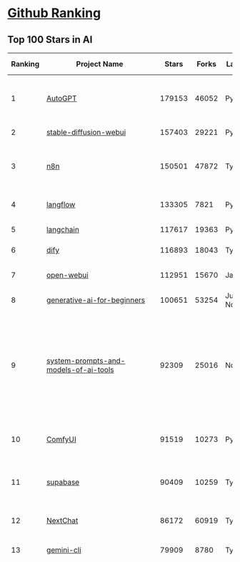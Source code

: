 [Github Ranking](../README.md)
==========

## Top 100 Stars in AI

| Ranking | Project Name | Stars | Forks | Language | Open Issues | Description | Last Commit |
| ------- | ------------ | ----- | ----- | -------- | ----------- | ----------- | ----------- |
| 1 | [AutoGPT](https://github.com/Significant-Gravitas/AutoGPT) | 179153 | 46052 | Python | 188 | AutoGPT is the vision of accessible AI for everyone, to use and to build on. Our mission is to provide the tools, so that you can focus on what matters. | 2025-10-21T02:48:01Z |
| 2 | [stable-diffusion-webui](https://github.com/AUTOMATIC1111/stable-diffusion-webui) | 157403 | 29221 | Python | 2368 | Stable Diffusion web UI | 2025-10-07T20:06:10Z |
| 3 | [n8n](https://github.com/n8n-io/n8n) | 150501 | 47872 | TypeScript | 761 | Fair-code workflow automation platform with native AI capabilities. Combine visual building with custom code, self-host or cloud, 400+ integrations. | 2025-10-20T21:22:19Z |
| 4 | [langflow](https://github.com/langflow-ai/langflow) | 133305 | 7821 | Python | 386 | Langflow is a powerful tool for building and deploying AI-powered agents and workflows. | 2025-10-21T02:06:28Z |
| 5 | [langchain](https://github.com/langchain-ai/langchain) | 117617 | 19363 | Python | 154 | 🦜🔗 Build context-aware reasoning applications | 2025-10-20T22:40:20Z |
| 6 | [dify](https://github.com/langgenius/dify) | 116893 | 18043 | TypeScript | 465 | Production-ready platform for agentic workflow development. | 2025-10-21T03:41:44Z |
| 7 | [open-webui](https://github.com/open-webui/open-webui) | 112951 | 15670 | JavaScript | 229 | User-friendly AI Interface (Supports Ollama, OpenAI API, ...) | 2025-10-20T18:00:22Z |
| 8 | [generative-ai-for-beginners](https://github.com/microsoft/generative-ai-for-beginners) | 100651 | 53254 | Jupyter Notebook | 1 | 21 Lessons, Get Started Building with Generative AI  | 2025-10-20T03:13:22Z |
| 9 | [system-prompts-and-models-of-ai-tools](https://github.com/x1xhlol/system-prompts-and-models-of-ai-tools) | 92309 | 25016 | None | 58 | FULL Augment Code, Claude Code, Cluely, CodeBuddy, Comet, Cursor, Devin AI, Junie, Kiro, Leap.new, Lovable, Manus Agent Tools, NotionAI, Orchids.app, Perplexity, Poke, Qoder, Replit, Same.dev, Trae, Traycer AI, VSCode Agent, Warp.dev, Windsurf, Xcode, Z.ai Code, dia & v0. (And other Open Sourced) System Prompts, Internal Tools & AI Models | 2025-10-19T18:44:24Z |
| 10 | [ComfyUI](https://github.com/comfyanonymous/ComfyUI) | 91519 | 10273 | Python | 2863 | The most powerful and modular diffusion model GUI, api and backend with a graph/nodes interface. | 2025-10-20T23:03:10Z |
| 11 | [supabase](https://github.com/supabase/supabase) | 90409 | 10259 | TypeScript | 239 | The Postgres development platform. Supabase gives you a dedicated Postgres database to build your web, mobile, and AI applications. | 2025-10-21T03:24:25Z |
| 12 | [NextChat](https://github.com/ChatGPTNextWeb/NextChat) | 86172 | 60919 | TypeScript | 674 | ✨ Light and Fast AI Assistant. Support: Web \| iOS \| MacOS \| Android \|  Linux \| Windows | 2025-09-29T12:01:08Z |
| 13 | [gemini-cli](https://github.com/google-gemini/gemini-cli) | 79909 | 8780 | TypeScript | 2011 | An open-source AI agent that brings the power of Gemini directly into your terminal. | 2025-10-21T03:17:55Z |
| 14 | [funNLP](https://github.com/fighting41love/funNLP) | 76692 | 15034 | Python | 34 | 中英文敏感词、语言检测、中外手机/电话归属地/运营商查询、名字推断性别、手机号抽取、身份证抽取、邮箱抽取、中日文人名库、中文缩写库、拆字词典、词汇情感值、停用词、反动词表、暴恐词表、繁简体转换、英文模拟中文发音、汪峰歌词生成器、职业名称词库、同义词库、反义词库、否定词库、汽车品牌词库、汽车零件词库、连续英文切割、各种中文词向量、公司名字大全、古诗词库、IT词库、财经词库、成语词库、地名词库、历史名人词库、诗词词库、医学词库、饮食词库、法律词库、汽车词库、动物词库、中文聊天语料、中文谣言数据、百度中文问答数据集、句子相似度匹配算法集合、bert资源、文本生成&摘要相关工具、cocoNLP信息抽取工具、国内电话号码正则匹配、清华大学XLORE:中英文跨语言百科知识图谱、清华大学人工智能技术系列报告、自然语言生成、NLU太难了系列、自动对联数据及机器人、用户名黑名单列表、罪名法务名词及分类模型、微信公众号语料、cs224n深度学习自然语言处理课程、中文手写汉字识别、中文自然语言处理 语料/数据集、变量命名神器、分词语料库+代码、任务型对话英文数据集、ASR 语音数据集 + 基于深度学习的中文语音识别系统、笑声检测器、Microsoft多语言数字/单位/如日期时间识别包、中华新华字典数据库及api(包括常用歇后语、成语、词语和汉字)、文档图谱自动生成、SpaCy 中文模型、Common Voice语音识别数据集新版、神经网络关系抽取、基于bert的命名实体识别、关键词(Keyphrase)抽取包pke、基于医疗领域知识图谱的问答系统、基于依存句法与语义角色标注的事件三元组抽取、依存句法分析4万句高质量标注数据、cnocr：用来做中文OCR的Python3包、中文人物关系知识图谱项目、中文nlp竞赛项目及代码汇总、中文字符数据、speech-aligner: 从“人声语音”及其“语言文本”产生音素级别时间对齐标注的工具、AmpliGraph: 知识图谱表示学习(Python)库：知识图谱概念链接预测、Scattertext 文本可视化(python)、语言/知识表示工具：BERT & ERNIE、中文对比英文自然语言处理NLP的区别综述、Synonyms中文近义词工具包、HarvestText领域自适应文本挖掘工具（新词发现-情感分析-实体链接等）、word2word：(Python)方便易用的多语言词-词对集：62种语言/3,564个多语言对、语音识别语料生成工具：从具有音频/字幕的在线视频创建自动语音识别(ASR)语料库、构建医疗实体识别的模型（包含词典和语料标注）、单文档非监督的关键词抽取、Kashgari中使用gpt-2语言模型、开源的金融投资数据提取工具、文本自动摘要库TextTeaser: 仅支持英文、人民日报语料处理工具集、一些关于自然语言的基本模型、基于14W歌曲知识库的问答尝试--功能包括歌词接龙and已知歌词找歌曲以及歌曲歌手歌词三角关系的问答、基于Siamese bilstm模型的相似句子判定模型并提供训练数据集和测试数据集、用Transformer编解码模型实现的根据Hacker News文章标题自动生成评论、用BERT进行序列标记和文本分类的模板代码、LitBank：NLP数据集——支持自然语言处理和计算人文学科任务的100部带标记英文小说语料、百度开源的基准信息抽取系统、虚假新闻数据集、Facebook: LAMA语言模型分析，提供Transformer-XL/BERT/ELMo/GPT预训练语言模型的统一访问接口、CommonsenseQA：面向常识的英文QA挑战、中文知识图谱资料、数据及工具、各大公司内部里大牛分享的技术文档 PDF 或者 PPT、自然语言生成SQL语句（英文）、中文NLP数据增强（EDA）工具、英文NLP数据增强工具 、基于医药知识图谱的智能问答系统、京东商品知识图谱、基于mongodb存储的军事领域知识图谱问答项目、基于远监督的中文关系抽取、语音情感分析、中文ULMFiT-情感分析-文本分类-语料及模型、一个拍照做题程序、世界各国大规模人名库、一个利用有趣中文语料库 qingyun 训练出来的中文聊天机器人、中文聊天机器人seqGAN、省市区镇行政区划数据带拼音标注、教育行业新闻语料库包含自动文摘功能、开放了对话机器人-知识图谱-语义理解-自然语言处理工具及数据、中文知识图谱：基于百度百科中文页面-抽取三元组信息-构建中文知识图谱、masr: 中文语音识别-提供预训练模型-高识别率、Python音频数据增广库、中文全词覆盖BERT及两份阅读理解数据、ConvLab：开源多域端到端对话系统平台、中文自然语言处理数据集、基于最新版本rasa搭建的对话系统、基于TensorFlow和BERT的管道式实体及关系抽取、一个小型的证券知识图谱/知识库、复盘所有NLP比赛的TOP方案、OpenCLaP：多领域开源中文预训练语言模型仓库、UER：基于不同语料+编码器+目标任务的中文预训练模型仓库、中文自然语言处理向量合集、基于金融-司法领域(兼有闲聊性质)的聊天机器人、g2pC：基于上下文的汉语读音自动标记模块、Zincbase 知识图谱构建工具包、诗歌质量评价/细粒度情感诗歌语料库、快速转化「中文数字」和「阿拉伯数字」、百度知道问答语料库、基于知识图谱的问答系统、jieba_fast 加速版的jieba、正则表达式教程、中文阅读理解数据集、基于BERT等最新语言模型的抽取式摘要提取、Python利用深度学习进行文本摘要的综合指南、知识图谱深度学习相关资料整理、维基大规模平行文本语料、StanfordNLP 0.2.0：纯Python版自然语言处理包、NeuralNLP-NeuralClassifier：腾讯开源深度学习文本分类工具、端到端的封闭域对话系统、中文命名实体识别：NeuroNER vs. BertNER、新闻事件线索抽取、2019年百度的三元组抽取比赛：“科学空间队”源码、基于依存句法的开放域文本知识三元组抽取和知识库构建、中文的GPT2训练代码、ML-NLP - 机器学习(Machine Learning)NLP面试中常考到的知识点和代码实现、nlp4han:中文自然语言处理工具集(断句/分词/词性标注/组块/句法分析/语义分析/NER/N元语法/HMM/代词消解/情感分析/拼写检查、XLM：Facebook的跨语言预训练语言模型、用基于BERT的微调和特征提取方法来进行知识图谱百度百科人物词条属性抽取、中文自然语言处理相关的开放任务-数据集-当前最佳结果、CoupletAI - 基于CNN+Bi-LSTM+Attention 的自动对对联系统、抽象知识图谱、MiningZhiDaoQACorpus - 580万百度知道问答数据挖掘项目、brat rapid annotation tool: 序列标注工具、大规模中文知识图谱数据：1.4亿实体、数据增强在机器翻译及其他nlp任务中的应用及效果、allennlp阅读理解:支持多种数据和模型、PDF表格数据提取工具 、 Graphbrain：AI开源软件库和科研工具，目的是促进自动意义提取和文本理解以及知识的探索和推断、简历自动筛选系统、基于命名实体识别的简历自动摘要、中文语言理解测评基准，包括代表性的数据集&基准模型&语料库&排行榜、树洞 OCR 文字识别 、从包含表格的扫描图片中识别表格和文字、语声迁移、Python口语自然语言处理工具集(英文)、 similarity：相似度计算工具包，java编写、海量中文预训练ALBERT模型 、Transformers 2.0 、基于大规模音频数据集Audioset的音频增强 、Poplar：网页版自然语言标注工具、图片文字去除，可用于漫画翻译 、186种语言的数字叫法库、Amazon发布基于知识的人-人开放领域对话数据集 、中文文本纠错模块代码、繁简体转换 、 Python实现的多种文本可读性评价指标、类似于人名/地名/组织机构名的命名体识别数据集 、东南大学《知识图谱》研究生课程(资料)、. 英文拼写检查库 、 wwsearch是企业微信后台自研的全文检索引擎、CHAMELEON：深度学习新闻推荐系统元架构 、 8篇论文梳理BERT相关模型进展与反思、DocSearch：免费文档搜索引擎、 LIDA：轻量交互式对话标注工具 、aili - the fastest in-memory index in the East 东半球最快并发索引 、知识图谱车音工作项目、自然语言生成资源大全 、中日韩分词库mecab的Python接口库、中文文本摘要/关键词提取、汉字字符特征提取器 (featurizer)，提取汉字的特征（发音特征、字形特征）用做深度学习的特征、中文生成任务基准测评 、中文缩写数据集、中文任务基准测评 - 代表性的数据集-基准(预训练)模型-语料库-baseline-工具包-排行榜、PySS3：面向可解释AI的SS3文本分类器机器可视化工具 、中文NLP数据集列表、COPE - 格律诗编辑程序、doccano：基于网页的开源协同多语言文本标注工具 、PreNLP：自然语言预处理库、简单的简历解析器，用来从简历中提取关键信息、用于中文闲聊的GPT2模型：GPT2-chitchat、基于检索聊天机器人多轮响应选择相关资源列表(Leaderboards、Datasets、Papers)、(Colab)抽象文本摘要实现集锦(教程 、词语拼音数据、高效模糊搜索工具、NLP数据增广资源集、微软对话机器人框架 、 GitHub Typo Corpus：大规模GitHub多语言拼写错误/语法错误数据集、TextCluster：短文本聚类预处理模块 Short text cluster、面向语音识别的中文文本规范化、BLINK：最先进的实体链接库、BertPunc：基于BERT的最先进标点修复模型、Tokenizer：快速、可定制的文本词条化库、中文语言理解测评基准，包括代表性的数据集、基准(预训练)模型、语料库、排行榜、spaCy 医学文本挖掘与信息提取 、 NLP任务示例项目代码集、 python拼写检查库、chatbot-list - 行业内关于智能客服、聊天机器人的应用和架构、算法分享和介绍、语音质量评价指标(MOSNet, BSSEval, STOI, PESQ, SRMR)、 用138GB语料训练的法文RoBERTa预训练语言模型 、BERT-NER-Pytorch：三种不同模式的BERT中文NER实验、无道词典 - 有道词典的命令行版本，支持英汉互查和在线查询、2019年NLP亮点回顾、 Chinese medical dialogue data 中文医疗对话数据集 、最好的汉字数字(中文数字)-阿拉伯数字转换工具、 基于百科知识库的中文词语多词义/义项获取与特定句子词语语义消歧、awesome-nlp-sentiment-analysis - 情感分析、情绪原因识别、评价对象和评价词抽取、LineFlow：面向所有深度学习框架的NLP数据高效加载器、中文医学NLP公开资源整理 、MedQuAD：(英文)医学问答数据集、将自然语言数字串解析转换为整数和浮点数、Transfer Learning in Natural Language Processing (NLP) 、面向语音识别的中文/英文发音辞典、Tokenizers：注重性能与多功能性的最先进分词器、CLUENER 细粒度命名实体识别 Fine Grained Named Entity Recognition、 基于BERT的中文命名实体识别、中文谣言数据库、NLP数据集/基准任务大列表、nlp相关的一些论文及代码, 包括主题模型、词向量(Word Embedding)、命名实体识别(NER)、文本分类(Text Classificatin)、文本生成(Text Generation)、文本相似性(Text Similarity)计算等，涉及到各种与nlp相关的算法，基于keras和tensorflow 、Python文本挖掘/NLP实战示例、 Blackstone：面向非结构化法律文本的spaCy pipeline和NLP模型通过同义词替换实现文本“变脸” 、中文 预训练 ELECTREA 模型: 基于对抗学习 pretrain Chinese Model 、albert-chinese-ner - 用预训练语言模型ALBERT做中文NER 、基于GPT2的特定主题文本生成/文本增广、开源预训练语言模型合集、多语言句向量包、编码、标记和实现：一种可控高效的文本生成方法、 英文脏话大列表 、attnvis：GPT2、BERT等transformer语言模型注意力交互可视化、CoVoST：Facebook发布的多语种语音-文本翻译语料库，包括11种语言(法语、德语、荷兰语、俄语、西班牙语、意大利语、土耳其语、波斯语、瑞典语、蒙古语和中文)的语音、文字转录及英文译文、Jiagu自然语言处理工具 - 以BiLSTM等模型为基础，提供知识图谱关系抽取 中文分词 词性标注 命名实体识别 情感分析 新词发现 关键词 文本摘要 文本聚类等功能、用unet实现对文档表格的自动检测，表格重建、NLP事件提取文献资源列表 、 金融领域自然语言处理研究资源大列表、CLUEDatasetSearch - 中英文NLP数据集：搜索所有中文NLP数据集，附常用英文NLP数据集 、medical_NER - 中文医学知识图谱命名实体识别 、(哈佛)讲因果推理的免费书、知识图谱相关学习资料/数据集/工具资源大列表、Forte：灵活强大的自然语言处理pipeline工具集 、Python字符串相似性算法库、PyLaia：面向手写文档分析的深度学习工具包、TextFooler：针对文本分类/推理的对抗文本生成模块、Haystack：灵活、强大的可扩展问答(QA)框架、中文关键短语抽取工具 | 2024-05-10T07:38:24Z |
| 15 | [netdata](https://github.com/netdata/netdata) | 76436 | 6203 | C | 169 | The fastest path to AI-powered full stack observability, even for lean teams. | 2025-10-20T17:24:30Z |
| 16 | [LLMs-from-scratch](https://github.com/rasbt/LLMs-from-scratch) | 75856 | 11151 | Jupyter Notebook | 3 | Implement a ChatGPT-like LLM in PyTorch from scratch, step by step | 2025-10-21T00:29:06Z |
| 17 | [Deep-Live-Cam](https://github.com/hacksider/Deep-Live-Cam) | 74081 | 10812 | Python | 65 | real time face swap and one-click video deepfake with only a single image | 2025-10-15T17:32:43Z |
| 18 | [awesome-mcp-servers](https://github.com/punkpeye/awesome-mcp-servers) | 73271 | 6105 | None | 46 | A collection of MCP servers. | 2025-10-20T05:44:11Z |
| 19 | [awesome-llm-apps](https://github.com/Shubhamsaboo/awesome-llm-apps) | 72430 | 9382 | Python | 4 | Collection of awesome LLM apps with AI Agents and RAG using OpenAI, Anthropic, Gemini and opensource models. | 2025-10-19T17:51:53Z |
| 20 | [browser-use](https://github.com/browser-use/browser-use) | 71545 | 8464 | Python | 133 | 🌐 Make websites accessible for AI agents. Automate tasks online with ease. | 2025-10-21T03:36:26Z |
| 21 | [lobe-chat](https://github.com/lobehub/lobe-chat) | 67035 | 13852 | TypeScript | 917 | 🤯 Lobe Chat - an open-source, modern design AI chat framework. Supports multiple AI providers (OpenAI / Claude 4 / Gemini / DeepSeek / Ollama / Qwen), Knowledge Base (file upload / RAG ), one click install MCP Marketplace and Artifacts / Thinking. One-click FREE deployment of your private AI Agent application. | 2025-10-21T03:24:13Z |
| 22 | [ragflow](https://github.com/infiniflow/ragflow) | 66290 | 7001 | TypeScript | 2922 | RAGFlow is a leading open-source Retrieval-Augmented Generation (RAG) engine that fuses cutting-edge RAG with Agent capabilities to create a superior context layer for LLMs | 2025-10-21T02:42:05Z |
| 23 | [AppFlowy](https://github.com/AppFlowy-IO/AppFlowy) | 66052 | 4675 | Dart | 967 | Bring projects, wikis, and teams together with AI. AppFlowy is the AI collaborative workspace where you achieve more without losing control of your data. The leading open source Notion alternative. | 2025-10-16T04:07:09Z |
| 24 | [Prompt-Engineering-Guide](https://github.com/dair-ai/Prompt-Engineering-Guide) | 64794 | 6737 | MDX | 153 | 🐙 Guides, papers, lessons, notebooks and resources for prompt engineering, context engineering, RAG, and AI Agents. | 2025-10-16T15:44:13Z |
| 25 | [firecrawl](https://github.com/firecrawl/firecrawl) | 63911 | 5079 | TypeScript | 19 | 🔥 The Web Data API for AI - Turn entire websites into LLM-ready markdown or structured data | 2025-10-20T16:40:40Z |
| 26 | [LLaMA-Factory](https://github.com/hiyouga/LLaMA-Factory) | 60513 | 7328 | Python | 714 | Unified Efficient Fine-Tuning of 100+ LLMs & VLMs (ACL 2024) | 2025-10-18T10:02:14Z |
| 27 | [PaddleOCR](https://github.com/PaddlePaddle/PaddleOCR) | 59630 | 9020 | Python | 154 | Turn any PDF or image document into structured data for your AI. A powerful, lightweight OCR toolkit that bridges the gap between images/PDFs and LLMs. Supports 100+ languages. | 2025-10-20T18:19:21Z |
| 28 | [MetaGPT](https://github.com/FoundationAgents/MetaGPT) | 59016 | 7155 | Python | 10 | 🌟 The Multi-Agent Framework: First AI Software Company, Towards Natural Language Programming | 2025-10-04T05:57:57Z |
| 29 | [gpt-engineer](https://github.com/AntonOsika/gpt-engineer) | 54953 | 7327 | Python | 31 | CLI platform to experiment with codegen. Precursor to: https://lovable.dev | 2025-05-14T10:15:10Z |
| 30 | [crawl4ai](https://github.com/unclecode/crawl4ai) | 54828 | 5485 | Python | 187 | 🚀🤖 Crawl4AI: Open-source LLM Friendly Web Crawler & Scraper. Don't be shy, join here: https://discord.gg/jP8KfhDhyN | 2025-10-21T03:03:53Z |
| 31 | [ChatGPT](https://github.com/lencx/ChatGPT) | 54191 | 6183 | Rust | 852 | 🔮 ChatGPT Desktop Application (Mac, Windows and Linux) | 2024-08-29T17:58:11Z |
| 32 | [meilisearch](https://github.com/meilisearch/meilisearch) | 53776 | 2214 | Rust | 212 | A lightning-fast search engine API bringing AI-powered hybrid search to your sites and applications. | 2025-10-20T16:18:05Z |
| 33 | [OpenBB](https://github.com/OpenBB-finance/OpenBB) | 53690 | 5159 | Python | 32 | Financial data platform for analysts, quants and AI agents. | 2025-10-21T02:29:28Z |
| 34 | [autogen](https://github.com/microsoft/autogen) | 50946 | 7777 | Python | 406 | A programming framework for agentic AI | 2025-10-08T04:58:17Z |
| 35 | [anything-llm](https://github.com/Mintplex-Labs/anything-llm) | 50180 | 5259 | JavaScript | 262 | The all-in-one Desktop & Docker AI application with built-in RAG, AI agents, No-code agent builder, MCP compatibility,  and more. | 2025-10-20T22:49:31Z |
| 36 | [MoneyPrinterTurbo](https://github.com/harry0703/MoneyPrinterTurbo) | 46827 | 6550 | Python | 197 | 利用AI大模型，一键生成高清短视频 Generate short videos with one click using AI LLM. | 2025-06-11T06:34:54Z |
| 37 | [Flowise](https://github.com/FlowiseAI/Flowise) | 45915 | 22833 | TypeScript | 605 | Build AI Agents, Visually | 2025-10-20T09:56:49Z |
| 38 | [dbeaver](https://github.com/dbeaver/dbeaver) | 45851 | 3876 | Java | 3074 | Free universal database tool and SQL client | 2025-10-21T03:38:17Z |
| 39 | [llm-app](https://github.com/pathwaycom/llm-app) | 45708 | 1170 | Jupyter Notebook | 4 | Ready-to-run cloud templates for RAG, AI pipelines, and enterprise search with live data. 🐳Docker-friendly.⚡Always in sync with Sharepoint, Google Drive, S3, Kafka, PostgreSQL, real-time data APIs, and more. | 2025-10-03T08:32:04Z |
| 40 | [text-generation-webui](https://github.com/oobabooga/text-generation-webui) | 45218 | 5816 | Python | 2599 | The definitive Web UI for local AI, with powerful features and easy setup. | 2025-10-21T02:44:35Z |
| 41 | [JeecgBoot](https://github.com/jeecgboot/JeecgBoot) | 44100 | 15609 | Java | 25 | 🔥AI低代码平台，助力企业快速实现低代码开发和构建AI应用！前后端分离架构 SpringBoot3，SpringCloud、MybatisPlus，Ant Design&Vue3、TS+vite！强大代码生成器实现前后端一键生成，无需手写代码! 引领AI低代码开发模式：AI生成→在线编码→代码生成→手工合并，解决Java项目80%重复工作，提升效率，节省成本，兼顾灵活性~ | 2025-10-20T23:56:30Z |
| 42 | [ClickHouse](https://github.com/ClickHouse/ClickHouse) | 43481 | 7735 | C++ | 4655 | ClickHouse® is a real-time analytics database management system | 2025-10-20T23:52:20Z |
| 43 | [AI-For-Beginners](https://github.com/microsoft/AI-For-Beginners) | 43274 | 8459 | Jupyter Notebook | 1 | 12 Weeks, 24 Lessons, AI for All! | 2025-10-17T20:20:06Z |
| 44 | [ai-agents-for-beginners](https://github.com/microsoft/ai-agents-for-beginners) | 42983 | 14229 | Jupyter Notebook | 7 | 12 Lessons to Get Started Building AI Agents | 2025-10-20T09:23:53Z |
| 45 | [airflow](https://github.com/apache/airflow) | 42869 | 15800 | Python | 1361 | Apache Airflow - A platform to programmatically author, schedule, and monitor workflows | 2025-10-21T03:25:51Z |
| 46 | [GitHubDaily](https://github.com/GitHubDaily/GitHubDaily) | 42557 | 4313 | None | 432 | 坚持分享 GitHub 上高质量、有趣实用的开源技术教程、开发者工具、编程网站、技术资讯。A list cool, interesting projects of GitHub. | 2025-03-20T08:54:47Z |
| 47 | [kong](https://github.com/Kong/kong) | 41996 | 5004 | Lua | 63 | 🦍 The Cloud-Native Gateway for APIs & AI | 2025-10-13T08:17:30Z |
| 48 | [ai-hedge-fund](https://github.com/virattt/ai-hedge-fund) | 41985 | 7417 | Python | 25 | An AI Hedge Fund Team | 2025-10-11T18:20:27Z |
| 49 | [docling](https://github.com/docling-project/docling) | 41938 | 2996 | Python | 649 | Get your documents ready for gen AI | 2025-10-20T12:28:44Z |
| 50 | [ailearning](https://github.com/apachecn/ailearning) | 41602 | 11593 | Python | 3 | AiLearning：数据分析+机器学习实战+线性代数+PyTorch+NLTK+TF2 | 2024-11-12T16:21:55Z |
| 51 | [mem0](https://github.com/mem0ai/mem0) | 41507 | 4443 | Python | 287 | Universal memory layer for AI Agents; Announcing OpenMemory MCP - local and secure memory management. | 2025-10-20T23:13:37Z |
| 52 | [ColossalAI](https://github.com/hpcaitech/ColossalAI) | 41207 | 4534 | Python | 430 | Making large AI models cheaper, faster and more accessible | 2025-10-13T17:34:46Z |
| 53 | [upscayl](https://github.com/upscayl/upscayl) | 40610 | 1901 | TypeScript | 55 | 🆙 Upscayl - #1 Free and Open Source AI Image Upscaler for Linux, MacOS and Windows. | 2025-09-24T19:44:23Z |
| 54 | [spec-kit](https://github.com/github/spec-kit) | 39764 | 3389 | Python | 340 | 💫 Toolkit to help you get started with Spec-Driven Development | 2025-10-19T03:28:41Z |
| 55 | [chatgpt-on-wechat](https://github.com/zhayujie/chatgpt-on-wechat) | 39435 | 9455 | Python | 307 | 基于大模型搭建的聊天机器人，同时支持 微信公众号、企业微信应用、飞书、钉钉 等接入，可选择ChatGPT/Claude/DeepSeek/文心一言/讯飞星火/通义千问/ Gemini/GLM-4/Kimi/LinkAI，能处理文本、语音和图片，访问操作系统和互联网，支持基于自有知识库进行定制企业智能客服。 | 2025-08-08T02:47:49Z |
| 56 | [ray](https://github.com/ray-project/ray) | 39401 | 6798 | Python | 2825 | Ray is an AI compute engine. Ray consists of a core distributed runtime and a set of AI Libraries for accelerating ML workloads. | 2025-10-21T03:23:57Z |
| 57 | [crewAI](https://github.com/crewAIInc/crewAI) | 39374 | 5232 | Python | 35 | Framework for orchestrating role-playing, autonomous AI agents. By fostering collaborative intelligence, CrewAI empowers agents to work together seamlessly, tackling complex tasks. | 2025-10-20T21:35:27Z |
| 58 | [photoprism](https://github.com/photoprism/photoprism) | 38602 | 2157 | Go | 443 | AI-Powered Photos App for the Decentralized Web 🌈💎✨ | 2025-10-20T17:22:22Z |
| 59 | [quivr](https://github.com/QuivrHQ/quivr) | 38528 | 3680 | Python | 2 | Opiniated RAG for integrating GenAI in your apps 🧠   Focus on your product rather than the RAG. Easy integration in existing products with customisation!  Any LLM: GPT4, Groq, Llama. Any Vectorstore: PGVector, Faiss. Any Files. Anyway you want.  | 2025-07-09T12:55:23Z |
| 60 | [aider](https://github.com/Aider-AI/aider) | 38025 | 3593 | Python | 1059 | aider is AI pair programming in your terminal | 2025-10-05T19:11:17Z |
| 61 | [Open-Assistant](https://github.com/LAION-AI/Open-Assistant) | 37475 | 3302 | Python | 227 | OpenAssistant is a chat-based assistant that understands tasks, can interact with third-party systems, and retrieve information dynamically to do so. | 2024-08-17T01:55:35Z |
| 62 | [chatbox](https://github.com/chatboxai/chatbox) | 36985 | 3745 | TypeScript | 888 | User-friendly Desktop Client App for AI Models/LLMs (GPT, Claude, Gemini, Ollama...) | 2025-09-13T13:01:11Z |
| 63 | [ToolJet](https://github.com/ToolJet/ToolJet) | 36772 | 4843 | JavaScript | 643 | ToolJet is the open-source foundation of ToolJet AI - the AI-native platform for building internal tools, dashboard, business applications, workflows and AI agents 🚀 | 2025-10-21T02:47:49Z |
| 64 | [MockingBird](https://github.com/babysor/MockingBird) | 36711 | 5270 | Python | 478 | 🚀AI拟声: 5秒内克隆您的声音并生成任意语音内容 Clone a voice in 5 seconds to generate arbitrary speech in real-time | 2024-11-15T05:00:29Z |
| 65 | [google-research](https://github.com/google-research/google-research) | 36574 | 8218 | Jupyter Notebook | 1076 | Google Research | 2025-10-15T19:07:15Z |
| 66 | [mindsdb](https://github.com/mindsdb/mindsdb) | 36497 | 5874 | Python | 55 | AI Analytics and Knowledge Engine for RAG over large-scale, heterogeneous data. - The only MCP Server you'll ever need | 2025-10-20T14:21:36Z |
| 67 | [cursor-free-vip](https://github.com/yeongpin/cursor-free-vip) | 36458 | 4490 | Python | 618 | [Support 0.49.x]（Reset Cursor AI MachineID & Bypass Higher Token Limit） Cursor Ai ，自动重置机器ID ， 免费升级使用Pro功能: You've reached your trial request limit. / Too many free trial accounts used on this machine. Please upgrade to pro. We have this limit in place to prevent abuse. Please let us know if you believe this is a mistake. | 2025-09-16T03:47:39Z |
| 68 | [LocalAI](https://github.com/mudler/LocalAI) | 35928 | 2849 | Go | 273 | :robot: The free, Open Source alternative to OpenAI, Claude and others. Self-hosted and local-first. Drop-in replacement for OpenAI,  running on consumer-grade hardware. No GPU required. Runs gguf, transformers, diffusers and many more. Features: Generate Text, Audio, Video, Images, Voice Cloning, Distributed, P2P and decentralized inference | 2025-10-20T20:54:55Z |
| 69 | [Folo](https://github.com/RSSNext/Folo) | 35205 | 1703 | TypeScript | 298 | 🧡 Follow everything in one place | 2025-10-21T02:55:38Z |
| 70 | [AgentGPT](https://github.com/reworkd/AgentGPT) | 35102 | 9481 | TypeScript | 130 | 🤖 Assemble, configure, and deploy autonomous AI Agents in your browser. | 2025-04-29T01:19:32Z |
| 71 | [awesome-cursorrules](https://github.com/PatrickJS/awesome-cursorrules) | 34717 | 2949 | MDX | 37 | 📄  Configuration files that enhance Cursor AI editor experience with custom rules and behaviors | 2025-09-24T22:10:23Z |
| 72 | [context7](https://github.com/upstash/context7) | 34463 | 1708 | JavaScript | 84 | Context7 MCP Server -- Up-to-date code documentation for LLMs and AI code editors | 2025-10-20T14:41:08Z |
| 73 | [gold-miner](https://github.com/xitu/gold-miner) | 34271 | 5042 | None | 11 | 🥇掘金翻译计划，可能是世界最大最好的英译中技术社区，最懂读者和译者的翻译平台： | 2024-04-17T09:44:37Z |
| 74 | [Fabric](https://github.com/danielmiessler/Fabric) | 33943 | 3467 | JavaScript | 40 | Fabric is an open-source framework for augmenting humans using AI. It provides a modular system for solving specific problems using a crowdsourced set of AI prompts that can be used anywhere. | 2025-10-14T15:27:23Z |
| 75 | [ruoyi-vue-pro](https://github.com/YunaiV/ruoyi-vue-pro) | 33674 | 7266 | Java | 7 | 🔥 官方推荐 🔥 RuoYi-Vue 全新 Pro 版本，优化重构所有功能。基于 Spring Boot + MyBatis Plus + Vue & Element 实现的后台管理系统 + 微信小程序，支持 RBAC 动态权限、数据权限、SaaS 多租户、Flowable 工作流、三方登录、支付、短信、商城、CRM、ERP、AI 大模型等功能。你的 ⭐️ Star ⭐️，是作者生发的动力！ | 2025-10-12T07:41:03Z |
| 76 | [gpt-pilot](https://github.com/Pythagora-io/gpt-pilot) | 33508 | 3449 | Python | 238 | The first real AI developer | 2025-09-11T13:41:50Z |
| 77 | [spaCy](https://github.com/explosion/spaCy) | 32677 | 4601 | Python | 175 | 💫 Industrial-strength Natural Language Processing (NLP) in Python | 2025-05-28T15:28:05Z |
| 78 | [chatbot-ui](https://github.com/mckaywrigley/chatbot-ui) | 32512 | 9366 | TypeScript | 180 | AI chat for any model. | 2024-08-03T00:38:07Z |
| 79 | [qlib](https://github.com/microsoft/qlib) | 32452 | 5004 | Python | 257 | Qlib is an AI-oriented Quant investment platform that aims to use AI tech to empower Quant Research, from exploring ideas to implementing productions. Qlib supports diverse ML modeling paradigms, including supervised learning, market dynamics modeling, and RL, and is now equipped with https://github.com/microsoft/RD-Agent to automate R&D process. | 2025-10-17T05:22:09Z |
| 80 | [tabby](https://github.com/TabbyML/tabby) | 32282 | 1619 | Rust | 217 | Self-hosted AI coding assistant | 2025-09-26T20:03:32Z |
| 81 | [nacos](https://github.com/alibaba/nacos) | 32164 | 13157 | Java | 250 | an easy-to-use dynamic service discovery, configuration and service management platform for building AI cloud native applications. | 2025-10-14T02:59:55Z |
| 82 | [exo](https://github.com/exo-explore/exo) | 32016 | 2154 | Python | 372 | Run your own AI cluster at home with everyday devices 📱💻 🖥️⌚ | 2025-10-15T11:55:42Z |
| 83 | [fairseq](https://github.com/facebookresearch/fairseq) | 31875 | 6614 | Python | 1194 | Facebook AI Research Sequence-to-Sequence Toolkit written in Python. | 2025-09-30T11:16:06Z |
| 84 | [netron](https://github.com/lutzroeder/netron) | 31606 | 3013 | JavaScript | 20 | Visualizer for neural network, deep learning and machine learning models | 2025-10-20T19:59:30Z |
| 85 | [cursor](https://github.com/cursor/cursor) | 31479 | 2072 | None | 2188 | The AI Code Editor | 2024-10-13T19:23:26Z |
| 86 | [khoj](https://github.com/khoj-ai/khoj) | 31363 | 1847 | Python | 75 | Your AI second brain. Self-hostable. Get answers from the web or your docs. Build custom agents, schedule automations, do deep research. Turn any online or local LLM into your personal, autonomous AI (gpt, claude, gemini, llama, qwen, mistral). Get started - free. | 2025-09-16T09:17:58Z |
| 87 | [LibreChat](https://github.com/danny-avila/LibreChat) | 30907 | 5973 | TypeScript | 204 | Enhanced ChatGPT Clone: Features Agents, MCP, DeepSeek, Anthropic, AWS, OpenAI, Responses API, Azure, Groq, o1, GPT-5, Mistral, OpenRouter, Vertex AI, Gemini, Artifacts, AI model switching, message search, Code Interpreter, langchain, DALL-E-3, OpenAPI Actions, Functions, Secure Multi-User Auth, Presets, open-source for self-hosting. Active. | 2025-10-20T21:08:13Z |
| 88 | [AI-Expert-Roadmap](https://github.com/AMAI-GmbH/AI-Expert-Roadmap) | 30395 | 2547 | JavaScript | 13 | Roadmap to becoming an Artificial Intelligence Expert in 2022 | 2025-09-12T14:59:30Z |
| 89 | [roop](https://github.com/s0md3v/roop) | 30286 | 6888 | Python | 0 | one-click face swap | 2024-08-19T12:57:17Z |
| 90 | [pytorch-lightning](https://github.com/Lightning-AI/pytorch-lightning) | 30286 | 3581 | Python | 824 | Pretrain, finetune ANY AI model of ANY size on 1 or 10,000+ GPUs with zero code changes. | 2025-10-20T18:08:50Z |
| 91 | [Mr.-Ranedeer-AI-Tutor](https://github.com/JushBJJ/Mr.-Ranedeer-AI-Tutor) | 29661 | 3379 | None | 14 | A GPT-4 AI Tutor Prompt for customizable personalized learning experiences. | 2025-09-30T08:08:00Z |
| 92 | [continue](https://github.com/continuedev/continue) | 29408 | 3647 | TypeScript | 628 | ⏩ Ship faster with Continuous AI. Build and run custom agents across your IDE, terminal, and CI | 2025-10-21T01:58:19Z |
| 93 | [PDFMathTranslate](https://github.com/Byaidu/PDFMathTranslate) | 29146 | 2569 | Python | 110 | [EMNLP 2025 Demo] PDF scientific paper translation with preserved formats - 基于 AI 完整保留排版的 PDF 文档全文双语翻译，支持 Google/DeepL/Ollama/OpenAI 等服务，提供 CLI/GUI/MCP/Docker/Zotero | 2025-10-20T14:01:13Z |
| 94 | [Jobs_Applier_AI_Agent_AIHawk](https://github.com/feder-cr/Jobs_Applier_AI_Agent_AIHawk) | 29005 | 4407 | Python | 11 | AIHawk aims to easy job hunt process by automating the job application process. Utilizing artificial intelligence, it enables users to apply for multiple jobs in a tailored way. | 2025-05-28T13:24:12Z |
| 95 | [opencode](https://github.com/sst/opencode) | 28541 | 2141 | TypeScript | 892 | The AI coding agent built for the terminal. | 2025-10-21T01:39:06Z |
| 96 | [500-AI-Machine-learning-Deep-learning-Computer-vision-NLP-Projects-with-code](https://github.com/ashishpatel26/500-AI-Machine-learning-Deep-learning-Computer-vision-NLP-Projects-with-code) | 28220 | 6346 | None | 47 | 500 AI Machine learning Deep learning Computer vision NLP Projects with code | 2025-08-01T11:54:09Z |
| 97 | [so-vits-svc](https://github.com/svc-develop-team/so-vits-svc) | 27691 | 5061 | Python | 21 | SoftVC VITS Singing Voice Conversion | 2023-11-11T13:11:31Z |
| 98 | [Genesis](https://github.com/Genesis-Embodied-AI/Genesis) | 27427 | 2519 | Python | 107 | A generative world for general-purpose robotics & embodied AI learning. | 2025-10-20T16:22:58Z |
| 99 | [nx](https://github.com/nrwl/nx) | 27282 | 2609 | TypeScript | 638 | Get to green PRs in half the time. Nx optimizes your builds, scales your CI, and fixes failed PRs. Built for developers and AI agents. | 2025-10-21T02:04:28Z |
| 100 | [Perplexica](https://github.com/ItzCrazyKns/Perplexica) | 26881 | 2775 | TypeScript | 160 | Perplexica is an AI-powered search engine. It is an Open source alternative to Perplexity AI | 2025-10-20T11:09:40Z |


